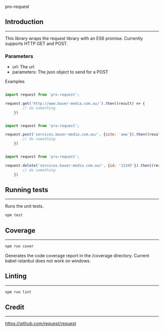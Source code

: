 pro-request

## Introduction
----------------

This library wraps the request library with an ES6 promise. Currently supports HTTP GET and POST.

### Parameters
- url: The url
- parameters: The json object to send for a POST

Examples

``` js

import request from 'pro-request';

request.get('http://www.bauer-media.com.au/').then((result) => {
        // do something
    })
```

``` js

import request from 'pro-request';

request.post('services.bauer-media.com.au/', {site: 'aww'}).then((result) => {
        // do something
    })
```

``` js

import request from 'pro-request';

request.delete('services.bauer-media.com.au/', {id: '12345'}).then((result) => {
        // do something
    })
```

## Running tests
--------------

Runs the unit tests.

```bash
npm test
```

## Coverage
--------------
```bash
npm run cover
```

Generates the code coverage report in the /coverage directory. Current babel-istanbul does not work on windows.

## Linting
--------------
```bash
npm run lint
```

## Credit
--------------
https://github.com/request/request